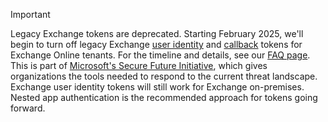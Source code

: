 > [!IMPORTANT]
> Legacy Exchange tokens are deprecated. Starting February 2025, we'll begin to turn off legacy Exchange  [user identity](../outlook/authentication.md#exchange-user-identity-token) and [callback](../outlook/authentication.md#callback-tokens) tokens for Exchange Online tenants. For the timeline and details, see our [FAQ page](../outlook/faq-nested-app-auth-outlook-legacy-tokens.md). This is part of [Microsoft's Secure Future Initiative](https://blogs.microsoft.com/on-the-issues/2023/11/02/secure-future-initiative-sfi-cybersecurity-cyberattacks/), which gives organizations the tools needed to respond to the current threat landscape. Exchange user identity tokens will still work for Exchange on-premises. Nested app authentication is the recommended approach for tokens going forward.
